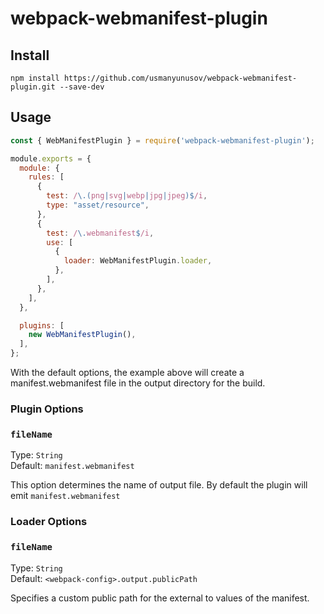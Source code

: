 # webpack-webmanifest-plugin

## Install

```console
npm install https://github.com/usmanyunusov/webpack-webmanifest-plugin.git --save-dev
```

## Usage

```js
const { WebManifestPlugin } = require('webpack-webmanifest-plugin');

module.exports = {
  module: {
    rules: [
      {
        test: /\.(png|svg|webp|jpg|jpeg)$/i,
        type: "asset/resource",
      },
      {
        test: /\.webmanifest$/i,
        use: [
          {
            loader: WebManifestPlugin.loader,
          },
        ],
      },
    ],
  },

  plugins: [
    new WebManifestPlugin(),
  ],
};
```

With the default options, the example above will create a manifest.webmanifest file in the output directory for the build.

### Plugin Options

### `fileName`

Type: `String`<br>
Default: `manifest.webmanifest`

This option determines the name of output file. By default the plugin will emit `manifest.webmanifest`

### Loader Options

### `fileName`

Type: `String`<br>
Default: `<webpack-config>.output.publicPath`

Specifies a custom public path for the external  to values of the manifest.
